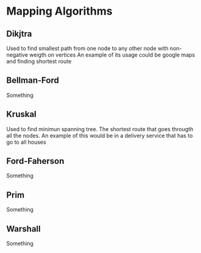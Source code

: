 # Mapping Algorithms

## Dikjtra
Used to find smallest path from one node to any other node with non-negative weigth on vertices
An example of its usage could be google maps and finding shortest route

## Bellman-Ford
Something

## Kruskal 
Used to find minimun spanning tree. The shortest route that goes througth all the nodes.
An example of this would be in a delivery service that has to go to all houses

## Ford-Faherson
Something

## Prim
Something

## Warshall
Something
